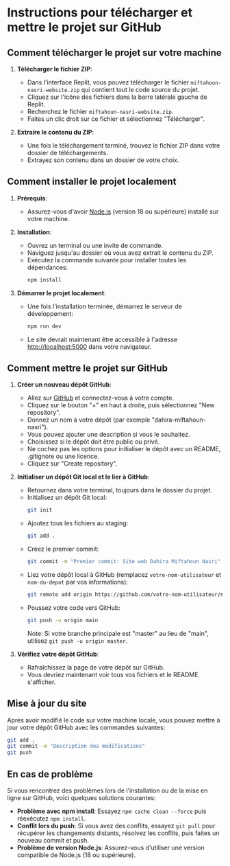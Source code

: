 # Instructions pour télécharger et mettre le projet sur GitHub

## Comment télécharger le projet sur votre machine

1. **Télécharger le fichier ZIP**:
   - Dans l'interface Replit, vous pouvez télécharger le fichier `miftahoun-nasri-website.zip` qui contient tout le code source du projet.
   - Cliquez sur l'icône des fichiers dans la barre latérale gauche de Replit.
   - Recherchez le fichier `miftahoun-nasri-website.zip`.
   - Faites un clic droit sur ce fichier et sélectionnez "Télécharger".

2. **Extraire le contenu du ZIP**:
   - Une fois le téléchargement terminé, trouvez le fichier ZIP dans votre dossier de téléchargements.
   - Extrayez son contenu dans un dossier de votre choix.

## Comment installer le projet localement

1. **Prérequis**:
   - Assurez-vous d'avoir [Node.js](https://nodejs.org/) (version 18 ou supérieure) installé sur votre machine.

2. **Installation**:
   - Ouvrez un terminal ou une invite de commande.
   - Naviguez jusqu'au dossier où vous avez extrait le contenu du ZIP.
   - Exécutez la commande suivante pour installer toutes les dépendances:
     ```bash
     npm install
     ```

3. **Démarrer le projet localement**:
   - Une fois l'installation terminée, démarrez le serveur de développement:
     ```bash
     npm run dev
     ```
   - Le site devrait maintenant être accessible à l'adresse [http://localhost:5000](http://localhost:5000) dans votre navigateur.

## Comment mettre le projet sur GitHub

1. **Créer un nouveau dépôt GitHub**:
   - Allez sur [GitHub](https://github.com/) et connectez-vous à votre compte.
   - Cliquez sur le bouton "+" en haut à droite, puis sélectionnez "New repository".
   - Donnez un nom à votre dépôt (par exemple "dahira-miftahoun-nasri").
   - Vous pouvez ajouter une description si vous le souhaitez.
   - Choisissez si le dépôt doit être public ou privé.
   - Ne cochez pas les options pour initialiser le dépôt avec un README, .gitignore ou une licence.
   - Cliquez sur "Create repository".

2. **Initialiser un dépôt Git local et le lier à GitHub**:
   - Retournez dans votre terminal, toujours dans le dossier du projet.
   - Initialisez un dépôt Git local:
     ```bash
     git init
     ```
   - Ajoutez tous les fichiers au staging:
     ```bash
     git add .
     ```
   - Créez le premier commit:
     ```bash
     git commit -m "Premier commit: Site web Dahira Miftahoun Nasri"
     ```
   - Liez votre dépôt local à GitHub (remplacez `votre-nom-utilisateur` et `nom-du-depot` par vos informations):
     ```bash
     git remote add origin https://github.com/votre-nom-utilisateur/nom-du-depot.git
     ```
   - Poussez votre code vers GitHub:
     ```bash
     git push -u origin main
     ```
     Note: Si votre branche principale est "master" au lieu de "main", utilisez `git push -u origin master`.

3. **Vérifiez votre dépôt GitHub**:
   - Rafraîchissez la page de votre dépôt sur GitHub.
   - Vous devriez maintenant voir tous vos fichiers et le README s'afficher.

## Mise à jour du site

Après avoir modifié le code sur votre machine locale, vous pouvez mettre à jour votre dépôt GitHub avec les commandes suivantes:

```bash
git add .
git commit -m "Description des modifications"
git push
```

## En cas de problème

Si vous rencontrez des problèmes lors de l'installation ou de la mise en ligne sur GitHub, voici quelques solutions courantes:

- **Problème avec npm install**: Essayez `npm cache clean --force` puis réexécutez `npm install`.
- **Conflit lors du push**: Si vous avez des conflits, essayez `git pull` pour récupérer les changements distants, résolvez les conflits, puis faites un nouveau commit et push.
- **Problème de version Node.js**: Assurez-vous d'utiliser une version compatible de Node.js (18 ou supérieure).